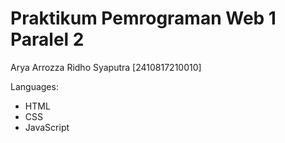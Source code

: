 # Praktikum Pemrograman Web 1 Paralel 2
Arya Arrozza Ridho Syaputra [2410817210010]

Languages:
* HTML
* CSS
* JavaScript
